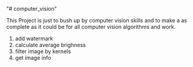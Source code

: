 "# computer_vision" 

This Project is just to bush up by computer vision skills and to make a as complete as it could be for all computer vision algorithms and work.

1. add watermark
2. calculate average brighness
3. filter image by kernels
4. get image info
